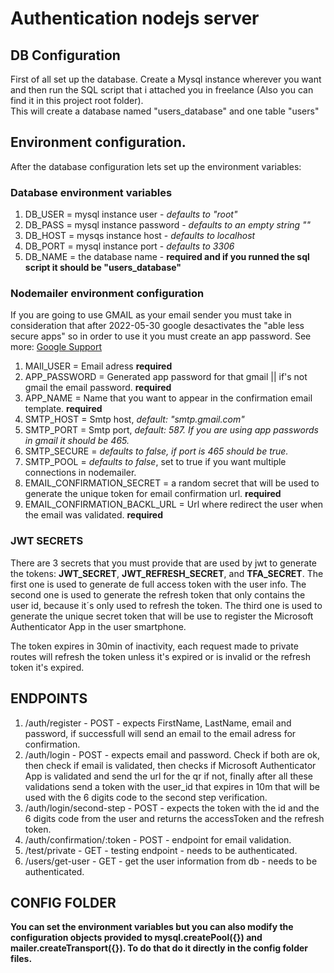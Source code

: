 # Authentication nodejs server

## DB Configuration

First of all set up the database. Create a Mysql instance wherever you want and then run the SQL script that i attached you in freelance (Also you can find it in this project root folder).<br>
This will create a database named "users_database" and one table "users"

## Environment configuration.

After the database configuration lets set up the environment variables:

### Database environment variables

1. DB_USER = mysql instance user - _defaults to "root"_
2. DB_PASS = mysql instance password - _defaults to an empty string ""_
3. DB_HOST = mysqs instance host - _defaults to localhost_
4. DB_PORT = mysql instance port - _defaults to 3306_
5. DB_NAME = the database name - **required and if you runned the sql script it should be "users_database"**

### Nodemailer environment configuration

If you are going to use GMAIL as your email sender you must take in consideration that after 2022-05-30 google desactivates the "able less secure apps" so in order to use it you must create an app password. See more: [Google Support](https://support.google.com/accounts/answer/185833 "Sign in with App Passwords")

1. MAIl_USER = Email adress **required**
2. APP_PASSWORD = Generated app password for that gmail || if's not gmail the email password. **required**
3. APP_NAME = Name that you want to appear in the confirmation email template. **required**
4. SMTP_HOST = Smtp host, _default: "smtp.gmail.com"_
5. SMTP_PORT = Smtp port, _default: 587. If you are using app passwords in gmail it should be 465._
6. SMTP_SECURE = _defaults to false, if port is 465 should be true._
7. SMTP_POOL = _defaults to false_, set to true if you want multiple connections in nodemailer.
8. EMAIL_CONFIRMATION_SECRET = a random secret that will be used to generate the unique token for email confirmation url. **required**
9. EMAIL_CONFIRMATION_BACKL_URL = Url where redirect the user when the email was validated. **required**

### JWT SECRETS

There are 3 secrets that you must provide that are used by jwt to generate the tokens: **JWT_SECRET**, **JWT_REFRESH_SECRET**, and **TFA_SECRET**. The first one is used to generate de full access token with the user info. The second one is used to generate the refresh token that only contains the user id, because it´s only used to refresh the token. The third one is used to generate the unique secret token that will be use to register the Microsoft Authenticator App in the user smartphone.

The token expires in 30min of inactivity, each request made to private routes will refresh the token unless it's expired or is invalid or the refresh token it's expired.

## ENDPOINTS

1. /auth/register - POST - expects FirstName, LastName, email and password, if successfull will send an email to the email adress for confirmation.
2. /auth/login - POST - expects email and password. Check if both are ok, then check if email is validated, then checks if Microsoft Authenticator App is validated and send the url for the qr if not, finally after all these validations send a token with the user_id that expires in 10m that will be used with the 6 digits code to the second step verification.
3. /auth/login/second-step - POST - expects the token with the id and the 6 digits code from the user and returns the accessToken and the refresh token.
4. /auth/confirmation/:token - POST - endpoint for email validation.
5. /test/private - GET - testing endpoint - needs to be authenticated.
6. /users/get-user - GET - get the user information from db - needs to be authenticated.

## CONFIG FOLDER

**You can set the environment variables but you can also modify the configuration objects provided to mysql.createPool({}) and mailer.createTransport({}). To do that do it directly in the config folder files.**
